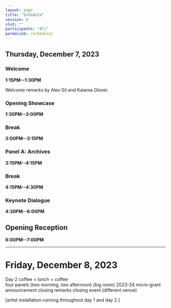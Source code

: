 ```yaml
---
layout: page
title: "Schedule"
session: 0
slot: ""
participants: "All"
permalink: /schedule/
---
```


## Thursday, December 7, 2023

### Welcome

**1:15PM--1:30PM**

Welcome remarks by Alex Gil and Kaiama Glover.

### Opening Showcase

**1:30PM--3:00PM**

### Break

**3:00PM--3:15PM**

### Panel A: Archives

**3:15PM--4:15PM**

### Break

**4:15PM--4:30PM**

### Keynote Dialogue

**4:30PM--6:00PM**

## Opening Reception

**6:00PM--7:00PM**

---

# Friday, December 8, 2023

Day 2
coffee + lunch + coffee  
four panels (two morning, two afternoon) (big room)
2023-24 micro-grant announcement
closing remarks
closing event (different venue)

[artist installation running throughout day 1 and day 2 ]
